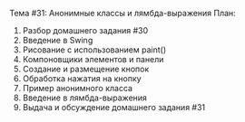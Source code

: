 Тема #31: Анонимные классы и лямбда-выражения
План:
1. Разбор домашнего задания #30
2. Введение в Swing
3. Рисование с использованием paint()
4. Компоновщики элементов и панели
5. Создание и размещение кнопок
6. Обработка нажатия на кнопку
7. Пример анонимного класса
8. Введение в лямбда-выражения
9. Выдача и обсуждение домашнего задания #31
